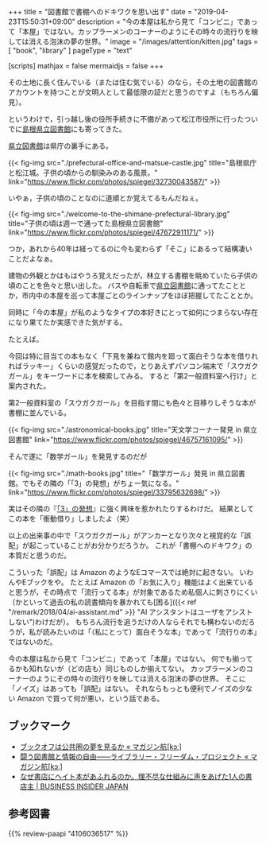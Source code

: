 +++
title = "図書館で書棚へのドキワクを思い出す"
date = "2019-04-23T15:50:31+09:00"
description = "今の本屋は私から見て「コンビニ」であって「本屋」ではない。カップラーメンのコーナーのようにその時々の流行りを映しては消える泡沫の夢の世界。"
image = "/images/attention/kitten.jpg"
tags = [ "book", "library" ]
pageType = "text"

[scripts]
  mathjax = false
  mermaidjs = false
+++

その土地に長く住んでいる（または住む気でいる）のなら，その土地の図書館のアカウントを持つことが文明人として最低限の証だと思うのですよ（もちろん偏見）。

というわけで，引っ越し後の役所手続きに不備があって松江市役所に行ったついでに[島根県立図書館]にも寄ってきた。

[県立図書館]は県庁の裏手にある。

{{< fig-img src="./prefectural-office-and-matsue-castle.jpg" title="島根県庁と松江城。子供の頃からの馴染みのある風景。" link="https://www.flickr.com/photos/spiegel/32730043587/" >}}

いやぁ，子供の頃のことなのに道順とか覚えてるもんだねぇ。

{{< fig-img src="./welcome-to-the-shimane-prefectural-library.jpg" title="子供の頃は週一で通ってた島根県立図書館" link="https://www.flickr.com/photos/spiegel/47672911171/" >}}

つか，あれから40年は経ってるのに今も変わらず「そこ」にあるって結構凄いことだよなぁ。

建物の外観とかはもはやうろ覚えだったが，林立する書棚を眺めていたら子供の頃のことを色々と思い出した。
バスや自転車で[県立図書館]に通ってたこととか，市内中の本屋を巡って本屋ごとのラインナップをほぼ把握してたこととか。

同時に「今の本屋」が私のようなタイプの本好きにとって如何につまらない存在になり果てたか実感できた気がする。

たとえば。

今回は特に目当ての本もなく「下見を兼ねて館内を廻って面白そうな本を借りれればラッキー」くらいの感覚だったので，とりあえずパソコン端末で「スウガクガール」をキーワードに本を検索してみる。
すると「第2一般資料室へ行け」と案内された。

第2一般資料室の「スウガクガール」を目指す間にも色々と目移りしそうな本が書棚に並んでいる。

{{< fig-img src="./astronomical-books.jpg" title="天文学コーナー発見 in 県立図書館" link="https://www.flickr.com/photos/spiegel/46757161095/" >}}

そんで遂に「数学ガール」を発見するのだが

{{< fig-img src="./math-books.jpg" title="「数学ガール」発見 in 県立図書館。でもその隣の「「3」の発想」がちょー気になる。" link="https://www.flickr.com/photos/spiegel/33795632698/" >}}

実はその隣の『[「3」の発想]』に強く興味を惹かれたりするわけだ。
結果としてこの本を「衝動借り」しましたよ（笑）

以上の出来事の中で「スウガクガール」がアンカーとなり次々と視覚的な「誤配」が起こっていることがお分かりだろうか。
これが「書棚へのドキワク」の本質だと思うのだ。

こういった「誤配」は Amazon のようなEコマースでは絶対に起きない。
いわんやEブックをや。
たとえば Amazon の「お気に入り」機能はよく出来ていると思うが，その時点で「流行ってる本」が対象であるため私個人に刺さりにくい（かといって過去の私の読書傾向を暴かれても[困る]({{< ref "/remark/2018/04/ai-assistant.md" >}} "AI アシスタントはユーザをアシストしない")わけだが）。
もちろん流行を追うだけの人ならそれでも構わないのだろうが，私が読みたいのは「（私にとって）面白そうな本」であって「流行りの本」ではないのだ。

今の本屋は私から見て「コンビニ」であって「本屋」ではない。
何でも揃ってるかも知れないが（どの店も）同じものしか揃えてない。
カップラーメンのコーナーのようにその時々の流行りを映しては消える泡沫の夢の世界。
そこに「ノイズ」はあっても「誤配」はない。
それならもっとも便利でノイズの少ない Amazon で買って何が悪い，という話である。

## ブックマーク

- [ブックオフは公共圏の夢を見るか «  マガジン航[kɔː]](https://magazine-k.jp/category/series/bookoff-as-public-sphere/)
- [闘う図書館と情報の自由――ライブラリー・フリーダム・プロジェクト «  マガジン航[kɔː]](https://magazine-k.jp/2019/02/26/library-freedom-project/)
- [なぜ書店にヘイト本があふれるのか。理不尽な仕組みに声をあげた1人の書店主 | BUSINESS INSIDER JAPAN](https://www.businessinsider.jp/post-186111)

[島根県立図書館]: https://www.library.pref.shimane.lg.jp/
[県立図書館]: https://www.library.pref.shimane.lg.jp/
[「3」の発想]: https://www.amazon.co.jp/exec/obidos/ASIN/4106036517/baldandersinf-22/ "新潮選書 「3」の発想 数学教育に欠けているもの | 芳沢 光雄 |本 | 通販 | Amazon"

## 参考図書

{{% review-paapi "4106036517" %}} <!-- 「3」の発想 数学教育に欠けているもの -->
